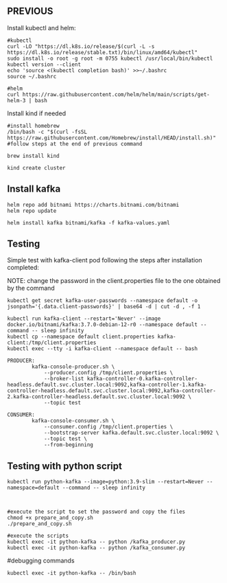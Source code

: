 ## PREVIOUS

Install kubectl and helm:
```
#kubectl
curl -LO "https://dl.k8s.io/release/$(curl -L -s https://dl.k8s.io/release/stable.txt)/bin/linux/amd64/kubectl"
sudo install -o root -g root -m 0755 kubectl /usr/local/bin/kubectl
kubectl version --client
echo 'source <(kubectl completion bash)' >>~/.bashrc
source ~/.bashrc
 
#helm
curl https://raw.githubusercontent.com/helm/helm/main/scripts/get-helm-3 | bash
```

Install kind if needed
```
#install homebrew
/bin/bash -c "$(curl -fsSL https://raw.githubusercontent.com/Homebrew/install/HEAD/install.sh)"
#follow steps at the end of previous command
 
brew install kind

kind create cluster
```

## Install kafka 
```
helm repo add bitnami https://charts.bitnami.com/bitnami
helm repo update

helm install kafka bitnami/kafka -f kafka-values.yaml
```

## Testing 
Simple test with kafka-client pod following the steps after installation completed:

NOTE: change the password in the client.properties file to the one obtained by the command 
```
kubectl get secret kafka-user-passwords --namespace default -o jsonpath='{.data.client-passwords}' | base64 -d | cut -d , -f 1
```

```
kubectl run kafka-client --restart='Never' --image docker.io/bitnami/kafka:3.7.0-debian-12-r0 --namespace default --command -- sleep infinity
kubectl cp --namespace default client.properties kafka-client:/tmp/client.properties
kubectl exec --tty -i kafka-client --namespace default -- bash

PRODUCER:
        kafka-console-producer.sh \
            --producer.config /tmp/client.properties \
            --broker-list kafka-controller-0.kafka-controller-headless.default.svc.cluster.local:9092,kafka-controller-1.kafka-controller-headless.default.svc.cluster.local:9092,kafka-controller-2.kafka-controller-headless.default.svc.cluster.local:9092 \
            --topic test

CONSUMER:
        kafka-console-consumer.sh \
            --consumer.config /tmp/client.properties \
            --bootstrap-server kafka.default.svc.cluster.local:9092 \
            --topic test \
            --from-beginning
```

## Testing with python script
```
kubectl run python-kafka --image=python:3.9-slim --restart=Never --namespace=default --command -- sleep infinity



#execute the script to set the password and copy the files
chmod +x prepare_and_copy.sh
./prepare_and_copy.sh

#execute the scripts
kubectl exec -it python-kafka -- python /kafka_producer.py
kubectl exec -it python-kafka -- python /kafka_consumer.py
```
#debugging commands
```
kubectl exec -it python-kafka -- /bin/bash

```

